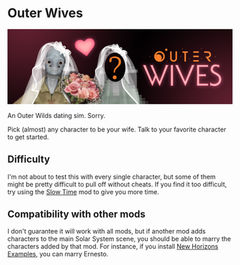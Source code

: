 # Outer Wives

![OuterWives](Images/mod-image.png)

An Outer Wilds dating sim. Sorry.

Pick (almost) any character to be your wife. Talk to your favorite character to get started.

## Difficulty

I'm not about to test this with every single character, but some of them might be pretty difficult to pull off without cheats. If you find it too difficult, try using the [Slow Time](https://outerwildsmods.com/mods/slowtime/) mod to give you more time.

## Compatibility with other mods

I don't guarantee it will work with all mods, but if another mod adds characters to the main Solar System scene, you should be able to marry the characters added by that mod. For instance, if you install [New Horizons Examples](https://outerwildsmods.com/mods/newhorizonsexamples/), you can marry Ernesto.
